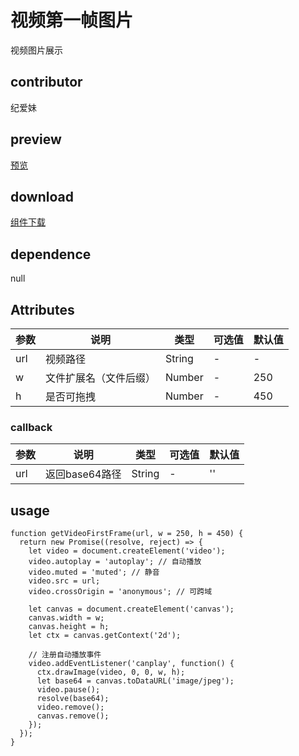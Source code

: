 # 视频第一帧图片
  视频图片展示
## contributor
纪爱妹
## preview
[预览](./index.html#/demo/video-first-frame-demo)
## download
[组件下载](./js/html/video-first-frame.zip)
## dependence
null

## Attributes
| 参数 |	说明 |类型 |可选值	| 默认值 |
| ---- | ---- |---- | ----   |----  | 
| url | 视频路径 | String | - | -  | 
| w | 文件扩展名（文件后缀） | Number | - | 250  | 
| h | 是否可拖拽 | Number | - | 450  | 
### callback
| 参数 |	说明 |类型 |可选值	| 默认值 |
| ---- | ---- |---- | ----   |----  | 
| url | 返回base64路径 | String | - | ''  | 
## usage
```
function getVideoFirstFrame(url, w = 250, h = 450) {
  return new Promise((resolve, reject) => {
    let video = document.createElement('video');
    video.autoplay = 'autoplay'; // 自动播放
    video.muted = 'muted'; // 静音
    video.src = url;
    video.crossOrigin = 'anonymous'; // 可跨域

    let canvas = document.createElement('canvas');
    canvas.width = w;
    canvas.height = h;
    let ctx = canvas.getContext('2d');

    // 注册自动播放事件
    video.addEventListener('canplay', function() {
      ctx.drawImage(video, 0, 0, w, h);
      let base64 = canvas.toDataURL('image/jpeg');
      video.pause();
      resolve(base64);
      video.remove();
      canvas.remove();
    });
  });
}
```
